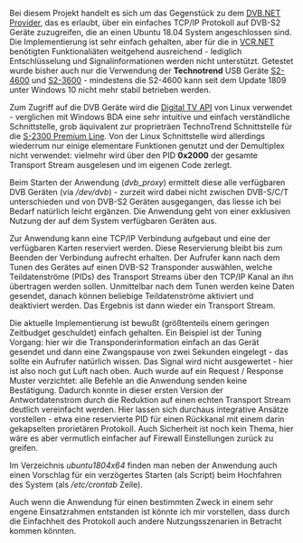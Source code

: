 Bei diesem Projekt handelt es sich um das Gegenstück zu dem [DVB.NET Provider](https://github.com/JMS-1/DVB.NET---VCR.NET/tree/master/DVB.NET/Provider/Ubuntu), das es erlaubt, über ein einfaches TCP/IP Protokoll auf DVB-S2 Geräte zuzugreifen, die an einen Ubuntu 18.04 System angeschlossen sind. Die Implementierung ist sehr einfach gehalten, aber für die in [VCR.NET](http://www.psimarron.net/VCRNET/) benötigten Funktionaliäten weitgehend ausreichend - lediglich Entschlüsselung und Signalinformationen werden nicht unterstützt. Getestet wurde bisher auch nur die Verwendung der **Technotrend** USB Geräte [S2-4600](https://technotrend.eu/download/technotrend-connect-s2-4600-usb-2-0/) und [S2-3600](https://technotrend.eu/download/technotrend-connect-s2-3600-datasheet/) - mindestens die S2-4600 kann seit dem Update 1809 unter Windows 10 nicht mehr stabil betrieben werden.

Zum Zugriff auf die DVB Geräte wird die [Digital TV API](https://www.kernel.org/doc/html/v4.10/media/uapi/dvb/dvbapi.html) von Linux verwendet - verglichen mit Windows BDA eine sehr intuitive und einfach verständliche Schnittstelle, grob äquivalent zur proprieträen TechnoTrend Schnittstelle für die [S-2300 Premium Line](https://technotrend.eu/download/technotrend-premium-s-2300-datasheet/). Von der Linux Schnittstelle wird allerdings wiederrum nur einige elementare Funktionen genutzt und der Demultiplex nicht verwendet: vielmehr wird über den PID **0x2000** der gesamte Transport Stream ausgelesen und im eigenen Code zerlegt.

Beim Starten der Anwendung (*dvb_proxy*) ermittelt diese alle verfügbaren DVB Geräten (via */dev/dvb*) - zurzeit wird dabei nicht zwischen DVB-S/C/T unterschieden und von DVB-S2 Geräten ausgegangen, das liesse ich bei Bedarf natürlich leicht ergänzen. Die Anwendung geht von einer exklusiven Nutzung der auf dem System verfügbaren Geräten aus.

Zur Anwendung kann eine TCP/IP Verbindung aufgebaut und eine der verfügbaren Karten reserviert werden. Diese Reservierung bleibt bis zum Beenden der Verbindung aufrecht erhalten. Der Aufrufer kann nach dem Tunen des Gerätes auf einen DVB-S2 Transponder auswählen, welche Teildatenströme (PIDs) des Transport Streams über den TCP/IP Kanal an ihn übertragen werden sollen. Unmittelbar nach dem Tunen werden keine Daten gesendet, danach können beliebige Teildatenströme aktiviert und deaktiviert werden. Das Ergebnis ist dann wieder ein Transport Stream.

Die aktuelle Implementierung ist bewußt (größtenteils einem geringen Zeitbudget geschuldet) einfach gehalten. Ein Beispiel ist der Tuning Vorgang: hier wir die Transponderinformation einfach an das Gerät gesendet und dann eine Zwangspause von zwei Sekunden eingelegt - das sollte ein Aufrufer natürlich wissen. Das Signal wird nicht ausgewertet - hier ist also noch gut Luft nach oben. Auch wurde auf ein Request / Response Muster verzichtet: alle Befehle an die Anwendung senden keine Bestätigung. Dadurch konnte in dieser ersten Version der Antwortdatenstrom durch die Reduktion auf einen echten Transport Stream deutlich vereinfacht werden. Hier lassen sich durchaus integrative Ansätze vorstellen - etwa eine reservierte PID für einen Rückkanal mit einem darin gekapselten prorietären Protokoll. Auch Sicherheit ist noch kein Thema, hier wäre es aber vermutlich einfacher auf Firewall Einstellungen zurück zu greifen.

Im Verzeichnis *ubuntu1804x64* finden man neben der Anwendung auch einen Vorschlag für ein verzögertes Starten (als Script) beim Hochfahren des System (als */etc/crontab* Zeile).

Auch wenn die Anwendung für einen bestimmten Zweck in einem sehr engene Einsatzrahmen entstanden ist könnte ich mir vorstellen, dass durch die Einfachheit des Protokoll auch andere Nutzungsszenarien in Betracht kommen könnten.